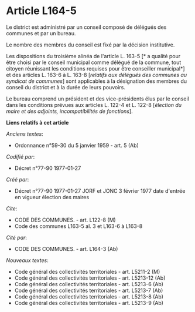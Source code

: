 # Article L164-5

Le district est administré par un conseil composé de délégués des communes et par un bureau. 

Le nombre des membres du conseil est fixé par la décision institutive. 

Les dispositions du troisième alinéa de l'article L. 163-5 [* a qualité pour être choisi par le conseil municipal comme
délégué de la commune, tout citoyen réunissant les conditions requises pour être conseiller municipal*] et des articles L.
163-6 à L. 163-8 [*relatifs aux délégués des communes au syndicat de communes*] sont applicables à la désignation des membres
du conseil du district et à la durée de leurs pouvoirs. 

Le bureau comprend un président et des vice-présidents élus par le conseil dans les conditions prévues aux articles L. 122-4
et L. 122-8 [*élection du maire et des adjoints, incompatibilités de fonctions*].

**Liens relatifs à cet article**

_Anciens textes_:

  - Ordonnance n°59-30 du 5 janvier 1959 - art. 5 (Ab)

_Codifié par_:

  - Décret n°77-90 1977-01-27

_Créé par_:

  - Décret n°77-90 1977-01-27 JORF et JONC 3 février 1977 date d'entrée en vigueur élection des maires

_Cite_:

  - CODE DES COMMUNES. - art. L122-8 (M)
  - Code des communes L163-5 al. 3 et L163-6 à L163-8

_Cité par_:

  - CODE DES COMMUNES. - art. L164-3 (Ab)

_Nouveaux textes_:

  - Code général des collectivités territoriales - art. L5211-2 (M)
  - Code général des collectivités territoriales - art. L5213-12 (Ab)
  - Code général des collectivités territoriales - art. L5213-6 (Ab)
  - Code général des collectivités territoriales - art. L5213-7 (Ab)
  - Code général des collectivités territoriales - art. L5213-8 (Ab)
  - Code général des collectivités territoriales - art. L5213-9 (Ab)
